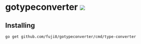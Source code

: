 # gotypeconverter [![](https://github.com/fuji8/gotypeconverter/workflows/build/badge.svg)](https://github.com/fuji8/gotypeconverter/actions)

## Installing
```bash
go get github.com/fuji8/gotypeconverter/cmd/type-converter
```
